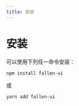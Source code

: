 ```yaml
---
title: 安装
---
```


# 安装

可以使用下列任一命令安装：

```sh
npm install fallen-ui
```

或

```sh
yarn add fallen-ui
```
